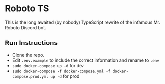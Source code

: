 # Roboto TS

This is the long awaited (by nobody) TypeScript rewrite of the infamous Mr. Roboto Discord bot.

## Run Instructions

- Clone the repo.
- Edit `.env.example` to include the correct information and rename to `.env`
- ```sudo docker-compose up -d``` for dev
- ```sudo docker-compose -f docker-compose.yml -f docker-compose.prod.yml up -d``` for prod